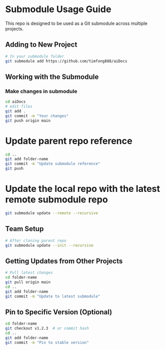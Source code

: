 # Submodule Usage Guide

This repo is designed to be used as a Git submodule across multiple projects.

## Adding to New Project

```bash
# In your submodule folder
git submodule add https://github.com/timfong888/aiDocs
```

## Working with the Submodule
### Make changes in submodule
```bash
cd aiDocs
# edit files
git add .
git commit -m "Your changes"
git push origin main
```

# Update parent repo reference
```bash
cd ..
git add folder-name
git commit -m "Update submodule reference"
git push
```

# Update the local repo with the latest remote submodule repo
```bash
git submodule update --remote --recursive
```

## Team Setup

```bash
# After cloning parent repo
git submodule update --init --recursive
```

## Getting Updates from Other Projects

```bash
# Pull latest changes
cd folder-name
git pull origin main
cd ..
git add folder-name
git commit -m "Update to latest submodule"
```

## Pin to Specific Version (Optional)

```bash
cd folder-name
git checkout v1.2.3  # or commit hash
cd ..
git add folder-name
git commit -m "Pin to stable version"
```
